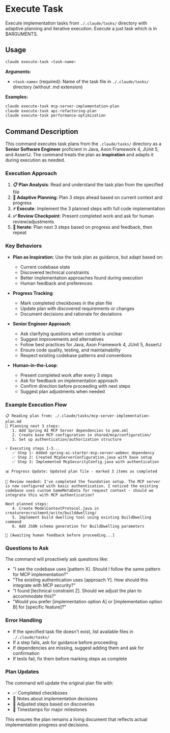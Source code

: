 # Execute Task

Execute implementation tasks from `./.claude/tasks/` directory with adaptive planning and iterative execution.
Execute a just task which is in $ARGUMENTS.

## Usage

```bash
claude execute-task <task-name>
```

**Arguments:**
- `<task-name>` (required): Name of the task file in `./.claude/tasks/` directory (without .md extension)

**Examples:**
```bash
claude execute-task mcp-server-implementation-plan
claude execute-task api-refactoring-plan
claude execute-task performance-optimization
```

## Command Description

This command executes task plans from the `.claude/tasks/` directory as a **Senior Software Engineer** proficient in Java, Axon Framework 4, JUnit 5, and AssertJ. The command treats the plan as **inspiration** and adapts it during execution as needed.

### Execution Approach

1. **📋 Plan Analysis**: Read and understand the task plan from the specified file
2. **🎯 Adaptive Planning**: Plan 3 steps ahead based on current context and progress
3. **⚡ Execute**: Implement the 3 planned steps with full code implementation
4. **✅ Review Checkpoint**: Present completed work and ask for human review/adjustments
5. **🔄 Iterate**: Plan next 3 steps based on progress and feedback, then repeat

### Key Behaviors

- **Plan as Inspiration**: Use the task plan as guidance, but adapt based on:
  - Current codebase state
  - Discovered technical constraints
  - Better implementation approaches found during execution
  - Human feedback and preferences

- **Progress Tracking**: 
  - Mark completed checkboxes in the plan file
  - Update plan with discovered requirements or changes
  - Document decisions and rationale for deviations

- **Senior Engineer Approach**:
  - Ask clarifying questions when context is unclear
  - Suggest improvements and alternatives
  - Follow best practices for Java, Axon Framework 4, JUnit 5, AssertJ
  - Ensure code quality, testing, and maintainability
  - Respect existing codebase patterns and conventions

- **Human-in-the-Loop**:
  - Present completed work after every 3 steps
  - Ask for feedback on implementation approach
  - Confirm direction before proceeding with next steps
  - Suggest plan adjustments when needed

### Example Execution Flow

```
📋 Reading plan from: ./.claude/tasks/mcp-server-implementation-plan.md
🎯 Planning next 3 steps:
   1. Add Spring AI MCP Server dependencies to pom.xml
   2. Create base MCP configuration in shared/mcp/configuration/
   3. Set up authentication/authorization structure

⚡ Executing steps 1-3...
   ✅ Step 1: Added spring-ai-starter-mcp-server-webmvc dependency
   ✅ Step 2: Created McpServerConfiguration.java with base setup
   ✅ Step 3: Implemented McpSecurityConfig.java with authentication

📊 Progress Update: Updated plan file - marked 3 items as completed

🤔 Review needed: I've completed the foundation setup. The MCP server is now configured with basic authentication. I noticed the existing codebase uses custom GameMetaData for request context - should we integrate this with MCP authentication?

Next planned steps:
   4. Create ModelContextProtocol.java in creaturerecruitment/write/builddwelling/
   5. Implement build dwelling tool using existing BuildDwelling command
   6. Add JSON schema generation for BuildDwelling parameters

👤 [Awaiting human feedback before proceeding...]
```

### Questions to Ask

The command will proactively ask questions like:
- "I see the codebase uses [pattern X]. Should I follow the same pattern for MCP implementation?"
- "The existing authentication uses [approach Y]. How should this integrate with MCP security?"
- "I found [technical constraint Z]. Should we adjust the plan to accommodate this?"
- "Would you prefer [implementation option A] or [implementation option B] for [specific feature]?"

### Error Handling

- If the specified task file doesn't exist, list available files in `./.claude/tasks/`
- If a step fails, ask for guidance before proceeding
- If dependencies are missing, suggest adding them and ask for confirmation
- If tests fail, fix them before marking steps as complete

### Plan Updates

The command will update the original plan file with:
- ✅ Completed checkboxes
- 📝 Notes about implementation decisions
- 🔄 Adjusted steps based on discoveries
- 📅 Timestamps for major milestones

This ensures the plan remains a living document that reflects actual implementation progress and decisions.